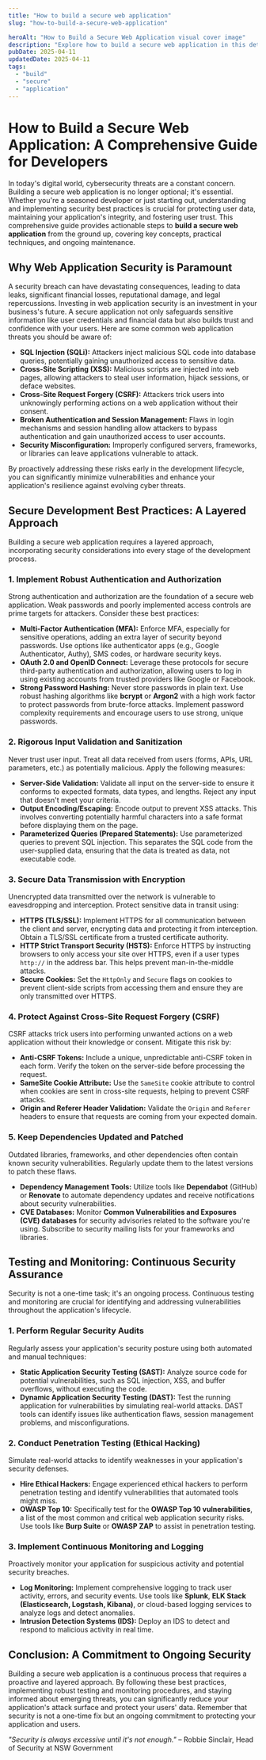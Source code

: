 ```yaml
---
title: "How to build a secure web application"
slug: "how-to-build-a-secure-web-application"

heroAlt: "How to Build a Secure Web Application visual cover image"
description: "Explore how to build a secure web application in this detailed guide, offering insights, strategies, and practical tips to enhance your understanding and application of the topic."
pubDate: 2025-04-11
updatedDate: 2025-04-11
tags:
  - "build"
  - "secure"
  - "application"
---
```


# How to Build a Secure Web Application: A Comprehensive Guide for Developers

In today's digital world, cybersecurity threats are a constant concern. Building a secure web application is no longer optional; it's essential. Whether you're a seasoned developer or just starting out, understanding and implementing security best practices is crucial for protecting user data, maintaining your application's integrity, and fostering user trust. This comprehensive guide provides actionable steps to **build a secure web application** from the ground up, covering key concepts, practical techniques, and ongoing maintenance.

## Why Web Application Security is Paramount

A security breach can have devastating consequences, leading to data leaks, significant financial losses, reputational damage, and legal repercussions. Investing in web application security is an investment in your business's future. A secure application not only safeguards sensitive information like user credentials and financial data but also builds trust and confidence with your users. Here are some common web application threats you should be aware of:

- **SQL Injection (SQLi):** Attackers inject malicious SQL code into database queries, potentially gaining unauthorized access to sensitive data.
- **Cross-Site Scripting (XSS):** Malicious scripts are injected into web pages, allowing attackers to steal user information, hijack sessions, or deface websites.
- **Cross-Site Request Forgery (CSRF):** Attackers trick users into unknowingly performing actions on a web application without their consent.
- **Broken Authentication and Session Management:** Flaws in login mechanisms and session handling allow attackers to bypass authentication and gain unauthorized access to user accounts.
- **Security Misconfiguration:** Improperly configured servers, frameworks, or libraries can leave applications vulnerable to attack.

By proactively addressing these risks early in the development lifecycle, you can significantly minimize vulnerabilities and enhance your application's resilience against evolving cyber threats.

## Secure Development Best Practices: A Layered Approach

Building a secure web application requires a layered approach, incorporating security considerations into every stage of the development process.

### 1. Implement Robust Authentication and Authorization

Strong authentication and authorization are the foundation of a secure web application. Weak passwords and poorly implemented access controls are prime targets for attackers. Consider these best practices:

- **Multi-Factor Authentication (MFA):** Enforce MFA, especially for sensitive operations, adding an extra layer of security beyond passwords. Use options like authenticator apps (e.g., Google Authenticator, Authy), SMS codes, or hardware security keys.
- **OAuth 2.0 and OpenID Connect:** Leverage these protocols for secure third-party authentication and authorization, allowing users to log in using existing accounts from trusted providers like Google or Facebook.
- **Strong Password Hashing:** Never store passwords in plain text. Use robust hashing algorithms like **bcrypt** or **Argon2** with a high work factor to protect passwords from brute-force attacks. Implement password complexity requirements and encourage users to use strong, unique passwords.

### 2. Rigorous Input Validation and Sanitization

Never trust user input. Treat all data received from users (forms, APIs, URL parameters, etc.) as potentially malicious. Apply the following measures:

- **Server-Side Validation:** Validate all input on the server-side to ensure it conforms to expected formats, data types, and lengths. Reject any input that doesn't meet your criteria.
- **Output Encoding/Escaping:** Encode output to prevent XSS attacks. This involves converting potentially harmful characters into a safe format before displaying them on the page.
- **Parameterized Queries (Prepared Statements):** Use parameterized queries to prevent SQL injection. This separates the SQL code from the user-supplied data, ensuring that the data is treated as data, not executable code.

### 3. Secure Data Transmission with Encryption

Unencrypted data transmitted over the network is vulnerable to eavesdropping and interception. Protect sensitive data in transit using:

- **HTTPS (TLS/SSL):** Implement HTTPS for all communication between the client and server, encrypting data and protecting it from interception. Obtain a TLS/SSL certificate from a trusted certificate authority.
- **HTTP Strict Transport Security (HSTS):** Enforce HTTPS by instructing browsers to only access your site over HTTPS, even if a user types `http://` in the address bar. This helps prevent man-in-the-middle attacks.
- **Secure Cookies:** Set the `HttpOnly` and `Secure` flags on cookies to prevent client-side scripts from accessing them and ensure they are only transmitted over HTTPS.

### 4. Protect Against Cross-Site Request Forgery (CSRF)

CSRF attacks trick users into performing unwanted actions on a web application without their knowledge or consent. Mitigate this risk by:

- **Anti-CSRF Tokens:** Include a unique, unpredictable anti-CSRF token in each form. Verify the token on the server-side before processing the request.
- **SameSite Cookie Attribute:** Use the `SameSite` cookie attribute to control when cookies are sent in cross-site requests, helping to prevent CSRF attacks.
- **Origin and Referer Header Validation:** Validate the `Origin` and `Referer` headers to ensure that requests are coming from your expected domain.

### 5. Keep Dependencies Updated and Patched

Outdated libraries, frameworks, and other dependencies often contain known security vulnerabilities. Regularly update them to the latest versions to patch these flaws.

- **Dependency Management Tools:** Utilize tools like **Dependabot** (GitHub) or **Renovate** to automate dependency updates and receive notifications about security vulnerabilities.
- **CVE Databases:** Monitor **Common Vulnerabilities and Exposures (CVE) databases** for security advisories related to the software you're using. Subscribe to security mailing lists for your frameworks and libraries.

## Testing and Monitoring: Continuous Security Assurance

Security is not a one-time task; it's an ongoing process. Continuous testing and monitoring are crucial for identifying and addressing vulnerabilities throughout the application's lifecycle.

### 1. Perform Regular Security Audits

Regularly assess your application's security posture using both automated and manual techniques:

- **Static Application Security Testing (SAST):** Analyze source code for potential vulnerabilities, such as SQL injection, XSS, and buffer overflows, without executing the code.
- **Dynamic Application Security Testing (DAST):** Test the running application for vulnerabilities by simulating real-world attacks. DAST tools can identify issues like authentication flaws, session management problems, and misconfigurations.

### 2. Conduct Penetration Testing (Ethical Hacking)

Simulate real-world attacks to identify weaknesses in your application's security defenses.

- **Hire Ethical Hackers:** Engage experienced ethical hackers to perform penetration testing and identify vulnerabilities that automated tools might miss.
- **OWASP Top 10:** Specifically test for the **OWASP Top 10 vulnerabilities**, a list of the most common and critical web application security risks. Use tools like **Burp Suite** or **OWASP ZAP** to assist in penetration testing.

### 3. Implement Continuous Monitoring and Logging

Proactively monitor your application for suspicious activity and potential security breaches.

- **Log Monitoring:** Implement comprehensive logging to track user activity, errors, and security events. Use tools like **Splunk**, **ELK Stack (Elasticsearch, Logstash, Kibana)**, or cloud-based logging services to analyze logs and detect anomalies.
- **Intrusion Detection Systems (IDS):** Deploy an IDS to detect and respond to malicious activity in real time.

## Conclusion: A Commitment to Ongoing Security

Building a secure web application is a continuous process that requires a proactive and layered approach. By following these best practices, implementing robust testing and monitoring procedures, and staying informed about emerging threats, you can significantly reduce your application's attack surface and protect your users' data. Remember that security is not a one-time fix but an ongoing commitment to protecting your application and users.

_"Security is always excessive until it's not enough."_ – Robbie Sinclair, Head of Security at NSW Government
